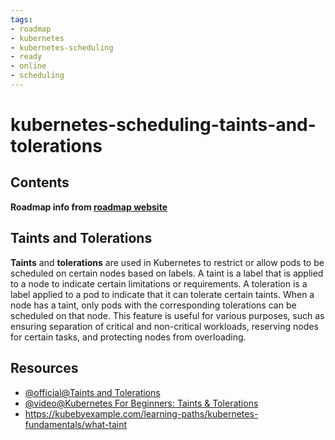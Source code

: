 ```yaml
---
tags:
- roadmap
- kubernetes
- kubernetes-scheduling
- ready
- online
- scheduling
---
```


# kubernetes-scheduling-taints-and-tolerations

## Contents

__Roadmap info from [roadmap website](https://roadmap.sh/kubernetes/scheduling/taints-and-tolerations)__

## Taints and Tolerations

__Taints__ and __tolerations__ are used in Kubernetes to restrict or allow pods to be scheduled on certain nodes based on labels. A taint is a label that is applied to a node to indicate certain limitations or requirements. A toleration is a label applied to a pod to indicate that it can tolerate certain taints. When a node has a taint, only pods with the corresponding tolerations can be scheduled on that node. This feature is useful for various purposes, such as ensuring separation of critical and non-critical workloads, reserving nodes for certain tasks, and protecting nodes from overloading.

## Resources

* [@official@Taints and Tolerations](https://kubernetes.io/docs/concepts/scheduling-eviction/taint-and-toleration/)
* [@video@Kubernetes For Beginners: Taints & Tolerations](https://www.youtube.com/watch?v=mo2UrkjA7FE)
* https://kubebyexample.com/learning-paths/kubernetes-fundamentals/what-taint